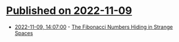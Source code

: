 # [Published on 2022-11-09](index.md)

* [2022-11-09, 14:07:00](https://soylentnews.org/article.pl?sid=22/11/08/158243&from=rss) - [The Fibonacci Numbers Hiding in Strange Spaces](https://soylentnews.org/article.pl?sid=22/11/08/158243&from=rss)
